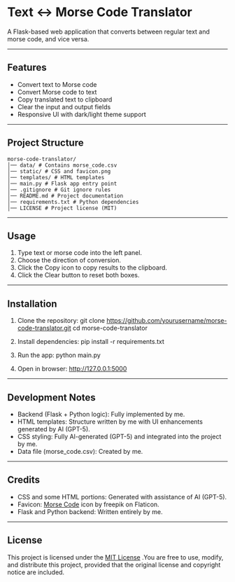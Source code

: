 # Text ↔ Morse Code Translator
A Flask-based web application that converts between regular text and morse code, and vice versa.

---

## Features
- Convert text to Morse code
- Convert Morse code to text
- Copy translated text to clipboard
- Clear the input and output fields
- Responsive UI with dark/light theme support

---

## Project Structure
```
morse-code-translator/
│── data/ # Contains morse_code.csv
│── static/ # CSS and favicon.png
│── templates/ # HTML templates
│── main.py # Flask app entry point
│── .gitignore # Git ignore rules
│── README.md # Project documentation
│── requirements.txt # Python dependencies
│── LICENSE # Project license (MIT)
```

---

## Usage
1. Type text or morse code into the left panel.
2. Choose the direction of conversion.
3. Click the Copy icon to copy results to the clipboard.
4. Click the Clear button to reset both boxes.

---

## Installation
1. Clone the repository:
   git clone https://github.com/yourusername/morse-code-translator.git
   cd morse-code-translator

2. Install dependencies:
    pip install -r requirements.txt

3. Run the app:
    python main.py

4. Open in browser:
    http://127.0.0.1:5000

---

## Development Notes
- Backend (Flask + Python logic): Fully implemented by me.
- HTML templates: Structure written by me with UI enhancements generated by AI (GPT-5).
- CSS styling: Fully AI-generated (GPT-5) and integrated into the project by me.
- Data file (morse_code.csv): Created by me.

---

## Credits
- CSS and some HTML portions: Generated with assistance of AI (GPT-5).
- Favicon: [Morse Code](https://www.flaticon.com/free-icon/morse-code_260301) icon by freepik on Flaticon.
- Flask and Python backend: Written entirely by me.

---

## License
This project is licensed under the [MIT License](LICENSE) .You are free to use, modify, and distribute this project,
provided that the original license and copyright notice are included.
